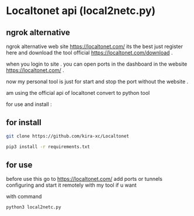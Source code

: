 # Localtonet api (local2netc.py)

## ngrok alternative
ngrok alternative web site https://localtonet.com/ its the best just register here and download the tool official https://localtonet.com/download .

when you login to site . you can open ports in the dashboard in the website https://localtonet.com/ .

now 
my personal tool is just for start and stop the port without the website . 

am using the official api of localtonet convert to python tool 

for use and install :

## for install 
```sh
git clone https://github.com/kira-xc/Localtonet
```
```sh
pip3 install -r requirements.txt
```


## for use 
before use this go to https://localtonet.com/ add ports or tunnels configuring and start it remotely with my tool if u want 

with command

```sh
python3 local2netc.py
```
